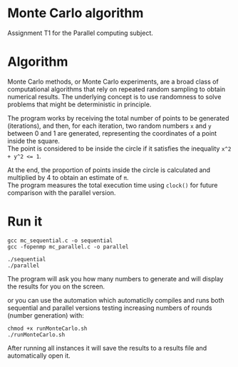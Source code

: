 # Monte Carlo algorithm

Assignment T1 for the Parallel computing subject.

# Algorithm

Monte Carlo methods, or Monte Carlo experiments, are a broad class of computational algorithms that rely on repeated random sampling to obtain numerical results. The underlying concept is to use randomness to solve problems that might be deterministic in principle.

The program works by receiving the total number of points to be generated (iterations), and then, for each iteration, two random numbers `x` and `y` between 0 and 1 are generated, representing the coordinates of a point inside the square.  
The point is considered to be inside the circle if it satisfies the inequality `x^2 + y^2 <= 1`.

At the end, the proportion of points inside the circle is calculated and multiplied by 4 to obtain an estimate of `π`.  
The program measures the total execution time using `clock()` for future comparison with the parallel version.

# Run it

	gcc mc_sequential.c -o sequential
	gcc -fopenmp mc_parallel.c -o parallel

	./sequential
	./parallel

The program will ask you how many numbers to generate and will display the results for you on the screen.

or you can use the automation which automaticlly compiles and runs both sequential and parallel versions testing increasing numbers of rounds (number generation) with:

	chmod +x runMonteCarlo.sh
	./runMonteCarlo.sh

After running all instances it will save the results to a results file and automatically open it.
